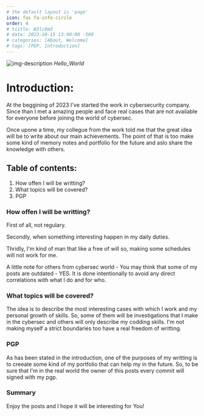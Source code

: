 ```yaml
---
# the default layout is 'page'
icon: fas fa-info-circle
order: 4
# tiitle: W3lc0m3
# date: 2023-10-15 13:00:00 -500
# categories: [About, Welcome]
# tags: [PGP, Introduction]
---
```


<!-- > Add Markdown syntax content to file `_tabs/about.md`{: .filepath } and it will show up on this page.
{: .prompt-tip } -->

![img-description](https://www.publicdomainpictures.net/pictures/230000/velka/hello-world-digital-message.jpg)
_Hello_World_

# Introduction:

At the beggining of 2023 I've started the work in cybersecurity company. Since than I met a amazing people and face real cases that are not available for everyone before joining the world of cybersec.

Once upone a time, my collegue from the work told me that the great idea will be to write about our main achievements. The point of that is too make some kind of memory notes and portfolio for the future and aslo share the knowledge with others.

## Table of contents:

1. How offen I will be writting?
2. What topics will be covered?
3. PGP

### How offen I will be writting?

First of all, not regulary.

Secondly, when something interesting happen in my daily duties.

Thridly, I'm kind of man that like a free of will so, making some schedules will not work for me.

A little note for others from cybersec world - You may think that some of my posts are outdated - YES. It is done intentionally to avoid any direct correlations with what I do and for who.

### What topics will be covered?

The idea is to describe the most interesting cases with which I work and my personal growth of skills.
So, some of them will be investigations that I make in the cybersec and others will only describe my codding skills. I'm not making myself a strict boundaries too have a real freedom of writting.

### PGP

As has been stated in the introduction, one of the purposes of my writting is to creeate some kind of my portfolio that can help my in the future. So, to be sure that I'm in the real world the owner of this posts every commit will signed with my pgp.


### Summary

Enjoy the posts and I hope it will be interesting for You!
